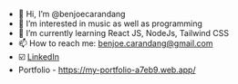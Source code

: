 - 👋 Hi, I’m @benjoecarandang
- 👀 I’m interested in music as well as programming
- 🌱 I’m currently learning React JS, NodeJs, Tailwind CSS
- 📫 How to reach me: benjoe.carandang@gmail.com
- ☑️ <a href="https://www.linkedin.com/in/benjoe-carandang-8021281a1/">LinkedIn</a>
- Portfolio - https://my-portfolio-a7eb9.web.app/

<!---
benjoecarandang/benjoecarandang is a ✨ special ✨ repository because its `README.md` (this file) appears on your GitHub profile.
You can click the Preview link to take a look at your changes.
--->
